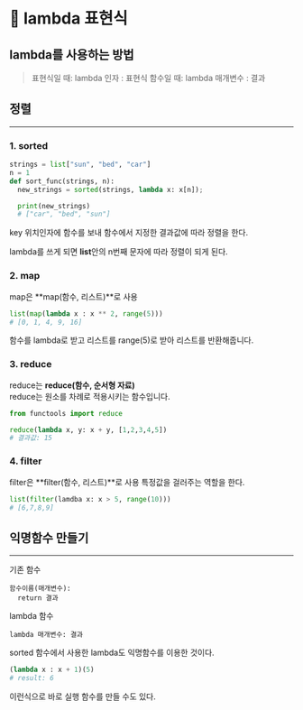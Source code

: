 # 🛒 lambda 표현식

## lambda를 사용하는 방법
> 표현식일 때: lambda 인자 : 표현식
> 함수일 때: lambda 매개변수 : 결과


## 정렬
--------
### 1. sorted
```py
strings = list["sun", "bed", "car"]
n = 1
def sort_func(strings, n):
  new_strings = sorted(strings, lambda x: x[n]);

  print(new_strings)
  # ["car", "bed", "sun"]
```
key 위치인자에 함수를 보내 함수에서 지정한 결과값에 따라 정렬을 한다.
<br>

lambda를 쓰게 되면 **list**안의 n번째 문자에 따라 정렬이 되게 된다.

### 2. map
map은 **map(함수, 리스트)**로 사용
```py
list(map(lambda x : x ** 2, range(5)))
# [0, 1, 4, 9, 16]
```
함수를 lambda로 받고 리스트를 range(5)로 받아 리스트를 반환해줍니다.

### 3. reduce
reduce는 **reduce(함수, 순서형 자료)** <br>
reduce는 원소를 차례로 적용시키는 함수입니다.

```py
from functools import reduce

reduce(lambda x, y: x + y, [1,2,3,4,5])
# 결과값: 15
```
### 4. filter
filter은 **filter(함수, 리스트)**로 사용
특정값을 걸러주는 역할을 한다.

```py
list(filter(lamdba x: x > 5, range(10)))
# [6,7,8,9]
```

## 익명함수 만들기
-------
기존 함수
```
함수이름(매개변수):
  return 결과
```

lambda 함수
```
lambda 매개변수: 결과
```
sorted 함수에서 사용한 lambda도 익명함수를 이용한 것이다.

```py
(lambda x : x + 1)(5)
# result: 6
```
이런식으로 바로 실행 함수를 만들 수도 있다.